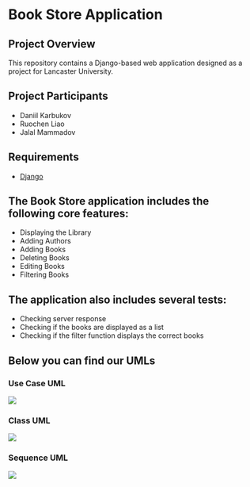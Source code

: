 # Book Store Application

## Project Overview

This repository contains a Django-based web application designed as a project for Lancaster University.

## Project Participants
* Daniil Karbukov
* Ruochen Liao
* Jalal Mammadov

## Requirements
* [Django](https://www.djangoproject.com/download/)

## The Book Store application includes the following core features:

- Displaying the Library
- Adding Authors
- Adding Books
- Deleting Books
- Editing Books
- Filtering Books

## The application also includes several tests:
- Checking server response
- Checking if the books are displayed as a list
- Checking if the filter function displays the correct books

## Below you can find our UMLs

### Use Case UML

![](https://github.com/LegendaryLoona/LancasterPMP/blob/main/UMLs/Use%20Case%20Diagram.drawio.png)

### Class UML

![](https://github.com/LegendaryLoona/LancasterPMP/blob/main/UMLs/Class%20Diagram.drawio.png)

### Sequence UML

![](https://github.com/LegendaryLoona/LancasterPMP/blob/main/UMLs/Sequence%20Diagram.drawio.png)
